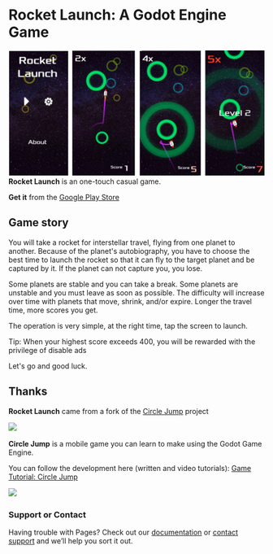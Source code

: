 # Rocket Launch: A Godot Engine Game
![](RocketLaunch.png)
**Rocket Launch** is an one-touch casual game. 

**Get it** from the [Google Play Store](https://play.google.com/store/apps/details?id=home.cadenzayu.rocketlaunch)

## Game story

You will take a rocket for interstellar travel, flying from one planet to another. Because of the planet's autobiography, you have to choose the best time to launch the rocket so that it can fly to the target planet and be captured by it. If the planet can not capture you, you lose.

Some planets are stable and you can take a break. Some planets are unstable and you must leave as soon as possible. The difficulty will increase over time with planets that move, shrink, and/or expire. Longer the travel time, more scores you get.

The operation is very simple, at the right time, tap the screen to launch.

Tip: When your highest score exceeds 400, you will be rewarded with the privilege of disable ads

Let's go and good luck.

## Thanks

**Rocket Launch** came from a fork of the [Circle Jump](http://kidscancode.org/godot_recipes/games/circle_jump/) project

![](http://kidscancode.org/godot_recipes/img/cj_banner_002.png)

**Circle Jump** is a mobile game you can learn to make using the Godot Game Engine.

You can follow the development here (written and video tutorials):
[Game Tutorial: Circle Jump](http://kidscancode.org/godot_recipes/games/circle_jump/)

![](http://kidscancode.org/godot_recipes/img/circle_jump.gif)



### Support or Contact

Having trouble with Pages? Check out our [documentation](https://docs.github.com/categories/github-pages-basics/) or [contact support](https://support.github.com/contact) and we’ll help you sort it out.
